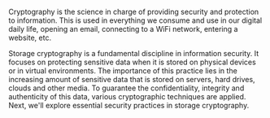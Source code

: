 Cryptography is the science in charge of providing security and protection to information. This is used in everything we consume and use in our digital daily life, opening an email, connecting to a WiFi network, entering a website, etc.

Storage cryptography is a fundamental discipline in information security. It focuses on protecting sensitive data when it is stored on physical devices or in virtual environments. The importance of this practice lies in the increasing amount of sensitive data that is stored on servers, hard drives, clouds and other media. To guarantee the confidentiality, integrity and authenticity of this data, various cryptographic techniques are applied. Next, we'll explore essential security practices in storage cryptography.
